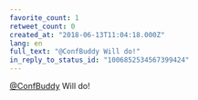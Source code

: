 ```yaml
---
favorite_count: 1
retweet_count: 0
created_at: "2018-06-13T11:04:18.000Z"
lang: en
full_text: "@ConfBuddy Will do!"
in_reply_to_status_id: "1006852534567399424"
---
```


[@ConfBuddy](https://twitter.com/ConfBuddy) Will do!
